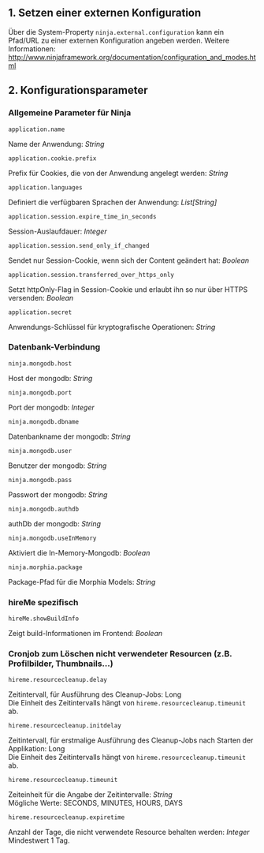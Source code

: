 ## 1. Setzen einer externen Konfiguration

Über die System-Property `ninja.external.configuration` kann ein Pfad/URL zu einer externen Konfiguration angeben werden. Weitere Informationen: http://www.ninjaframework.org/documentation/configuration_and_modes.html

## 2. Konfigurationsparameter

### Allgemeine Parameter für Ninja

`application.name` 

Name der Anwendung: *String*

`application.cookie.prefix`

Prefix für Cookies, die von der Anwendung angelegt werden: *String*

`application.languages`

Definiert die verfügbaren Sprachen der Anwendung: *List[String]*

`application.session.expire_time_in_seconds`

Session-Auslaufdauer: *Integer*

`application.session.send_only_if_changed`

Sendet nur Session-Cookie, wenn sich der Content geändert hat: *Boolean*

`application.session.transferred_over_https_only`

Setzt httpOnly-Flag in Session-Cookie und erlaubt ihn so nur über HTTPS versenden: *Boolean*

`application.secret`

Anwendungs-Schlüssel für kryptografische Operationen: *String* 

### Datenbank-Verbindung

`ninja.mongodb.host`

Host der mongodb: *String*

`ninja.mongodb.port`

Port der mongodb: *Integer*

`ninja.mongodb.dbname`

Datenbankname der mongodb: *String*

`ninja.mongodb.user`

Benutzer der mongodb: *String*

`ninja.mongodb.pass`

Passwort der mongodb: *String*

`ninja.mongodb.authdb`

authDb der mongodb: *String*

`ninja.mongodb.useInMemory`

Aktiviert die In-Memory-Mongodb: *Boolean*

`ninja.morphia.package`

Package-Pfad für die Morphia Models: *String*

### hireMe spezifisch

`hireMe.showBuildInfo`

Zeigt build-Informationen im Frontend: *Boolean*

### Cronjob zum Löschen nicht verwendeter Resourcen (z.B. Profilbilder, Thumbnails...)

`hireme.resourcecleanup.delay`

Zeitintervall, für Ausführung des Cleanup-Jobs: Long  
Die Einheit des Zeitintervalls hängt von `hireme.resourcecleanup.timeunit` ab.

`hireme.resourcecleanup.initdelay`

Zeitintervall, für erstmalige Ausführung des Cleanup-Jobs nach Starten der Applikation: Long  
Die Einheit des Zeitintervalls hängt von `hireme.resourcecleanup.timeunit` ab.
  
`hireme.resourcecleanup.timeunit`

Zeiteinheit für die Angabe der Zeitintervalle: *String*  
Mögliche Werte: SECONDS, MINUTES, HOURS, DAYS

`hireme.resourcecleanup.expiretime`

Anzahl der Tage, die nicht verwendete Resource behalten werden: *Integer*  
Mindestwert 1 Tag.
